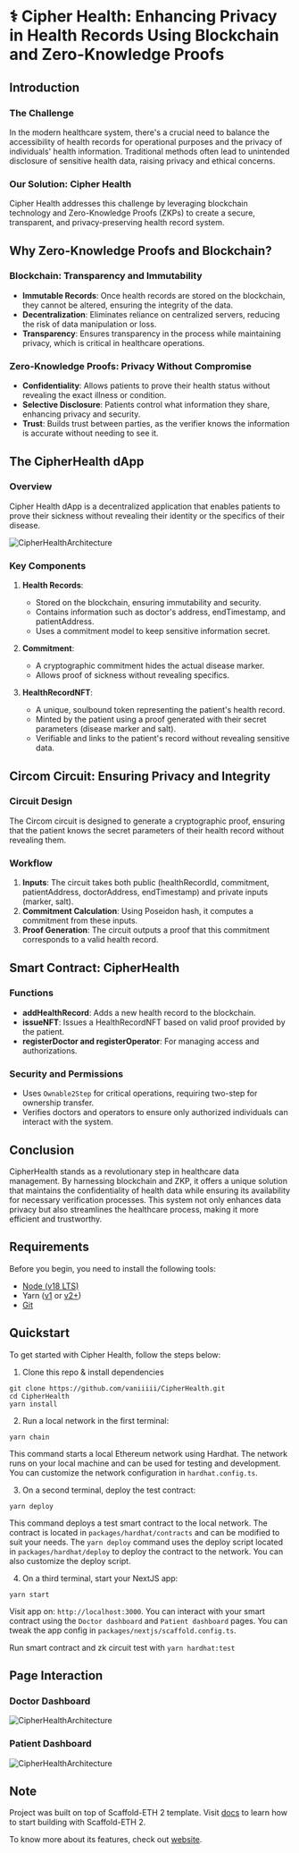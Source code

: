 # ⚕️ Cipher Health: Enhancing Privacy in Health Records Using Blockchain and Zero-Knowledge Proofs

## Introduction

### The Challenge

In the modern healthcare system, there's a crucial need to balance the accessibility of health records for operational purposes and the privacy of individuals' health information. Traditional methods often lead to unintended disclosure of sensitive health data, raising privacy and ethical concerns.

### Our Solution: Cipher Health
Cipher Health addresses this challenge by leveraging blockchain technology and Zero-Knowledge Proofs (ZKPs) to create a secure, transparent, and privacy-preserving health record system.

## Why Zero-Knowledge Proofs and Blockchain?

### Blockchain: Transparency and Immutability
- **Immutable Records**: Once health records are stored on the blockchain, they cannot be altered, ensuring the integrity of the data.
- **Decentralization**: Eliminates reliance on centralized servers, reducing the risk of data manipulation or loss.
- **Transparency**: Ensures transparency in the process while maintaining privacy, which is critical in healthcare operations.

### Zero-Knowledge Proofs: Privacy Without Compromise
- **Confidentiality**: Allows patients to prove their health status without revealing the exact illness or condition.
- **Selective Disclosure**: Patients control what information they share, enhancing privacy and security.
- **Trust**: Builds trust between parties, as the verifier knows the information is accurate without needing to see it.

## The CipherHealth dApp

### Overview
Cipher Health dApp is a decentralized application that enables patients to prove their sickness without revealing their identity or the specifics of their disease.

![CipherHealthArchitecture](./packages/nextjs/public/CipherHealth.png)
### Key Components

1. **Health Records**:
   - Stored on the blockchain, ensuring immutability and security.
   - Contains information such as doctor's address, endTimestamp, and patientAddress.
   - Uses a commitment model to keep sensitive information secret.

2. **Commitment**:
   - A cryptographic commitment hides the actual disease marker.
   - Allows proof of sickness without revealing specifics.

3. **HealthRecordNFT**:
   - A unique, soulbound token representing the patient's health record.
   - Minted by the patient using a proof generated with their secret parameters (disease marker and salt).
   - Verifiable and links to the patient's record without revealing sensitive data.

## Circom Circuit: Ensuring Privacy and Integrity

### Circuit Design
The Circom circuit is designed to generate a cryptographic proof, ensuring that the patient knows the secret parameters of their health record without revealing them.

### Workflow
1. **Inputs**: The circuit takes both public (healthRecordId, commitment, patientAddress, doctorAddress, endTimestamp) and private inputs (marker, salt).
2. **Commitment Calculation**: Using Poseidon hash, it computes a commitment from these inputs.
3. **Proof Generation**: The circuit outputs a proof that this commitment corresponds to a valid health record.

## Smart Contract: CipherHealth

### Functions
- **addHealthRecord**: Adds a new health record to the blockchain.
- **issueNFT**: Issues a HealthRecordNFT based on valid proof provided by the patient.
- **registerDoctor and registerOperator**: For managing access and authorizations.

### Security and Permissions
- Uses `Ownable2Step` for critical operations, requiring two-step for ownership transfer.
- Verifies doctors and operators to ensure only authorized individuals can interact with the system.

## Conclusion

CipherHealth stands as a revolutionary step in healthcare data management. By harnessing blockchain and ZKP, it offers a unique solution that maintains the confidentiality of health data while ensuring its availability for necessary verification processes. This system not only enhances data privacy but also streamlines the healthcare process, making it more efficient and trustworthy.

## Requirements

Before you begin, you need to install the following tools:

- [Node (v18 LTS)](https://nodejs.org/en/download/)
- Yarn ([v1](https://classic.yarnpkg.com/en/docs/install/) or [v2+](https://yarnpkg.com/getting-started/install))
- [Git](https://git-scm.com/downloads)

## Quickstart

To get started with Cipher Health, follow the steps below:

1. Clone this repo & install dependencies

```
git clone https://github.com/vaniiiii/CipherHealth.git
cd CipherHealth
yarn install
```

2. Run a local network in the first terminal:

```
yarn chain
```

This command starts a local Ethereum network using Hardhat. The network runs on your local machine and can be used for testing and development. You can customize the network configuration in `hardhat.config.ts`.

3. On a second terminal, deploy the test contract:

```
yarn deploy
```

This command deploys a test smart contract to the local network. The contract is located in `packages/hardhat/contracts` and can be modified to suit your needs. The `yarn deploy` command uses the deploy script located in `packages/hardhat/deploy` to deploy the contract to the network. You can also customize the deploy script.

4. On a third terminal, start your NextJS app:

```
yarn start
```

Visit app on: `http://localhost:3000`. You can interact with your smart contract using the `Doctor dashboard` and `Patient dashboard` pages. You can tweak the app config in `packages/nextjs/scaffold.config.ts`.

Run smart contract and zk circuit test with `yarn hardhat:test`

## Page Interaction

### Doctor Dashboard
![CipherHealthArchitecture](./packages/nextjs/public/DoctorDashboard.png)

### Patient Dashboard
![CipherHealthArchitecture](./packages/nextjs/public/PatientDashboard.png)

## Note
Project was built on top of Scaffold-ETH 2 template. Visit [docs](https://docs.scaffoldeth.io) to learn how to start building with Scaffold-ETH 2.

To know more about its features, check out [website](https://scaffoldeth.io).


